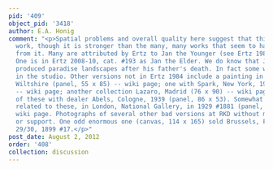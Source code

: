 ```yaml
---
pid: '409'
object_pid: '3418'
author: E.A. Honig
comment: "<p>Spatial problems and overall quality here suggest that this was a studio
  work, though it is stronger than the many, many works that seem to have taken off
  from it. Many are attributed by Ertz to Jan the Younger (see Ertz 1984, #s 90-96).
  One is in Ertz 2008-10, cat. #193 as Jan the Elder. We do know that Jan the Younger
  produced paradise landscapes after his father's death. In fact some were left unfinished
  in the studio. Other versions not in Ertz 1984 include a painting in Stourhead House,
  Wiltshire (panel, 55 x 85) -- wiki page; one with Spark, New York, 1957 (65 x 92)
  -- wiki page; another collection Lazaro, Madrid (76 x 90) -- wiki page. Awful variant
  of these with dealer Abels, Cologne, 1939 (panel, 86 x 53). Somewhat better variant,
  related to these, in London, National Gallery, in 1929 #1881 (panel, 53 x 84) --
  wiki page. Photographs of several other bad versions at RKD without measurements
  or support. One odd enormous one (canvas, 114 x 165) sold Brussels, Fievez, May
  29/30, 1899 #17.</p>"
post_date: August 2, 2012
order: '408'
collection: discussion
---
```

